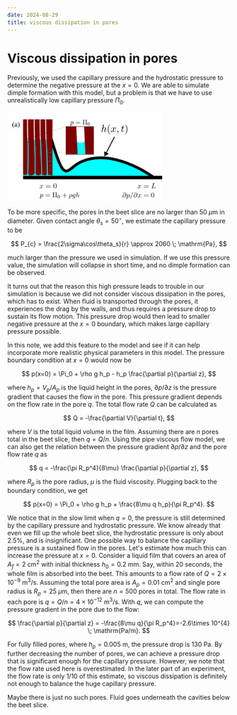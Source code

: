 ```yaml
---
date: 2024-08-29
title: viscous dissipation in pores
---
```


# Viscous dissipation in pores

Previously, we used the capillary pressure and the hydrostatic pressure to determine the negative pressure at the $x=0$. We are able to simulate dimple formation with this model, but a problem is that we have to use unrealistically low capillary pressure $\Pi_0$.

<img src="/assets/images/2024/08/model-sketch.png" width=350px>

To be more specific, the pores in the beet slice are no larger than 50 $\mu$m in diameter. Given contact angle $\theta_s=50^\circ$, we estimate the capillary pressure to be 

$$
P_{c} = \frac{2\sigma\cos\theta_s}{r} \approx 2060 \; \mathrm{Pa},
$$

much larger than the pressure we used in simulation. If we use this pressure value, the simulation will collapse in short time, and no dimple formation can be observed.

It turns out that the reason this high pressure leads to trouble in our simulation is because we did not consider viscous dissipation in the pores, which has to exist. When fluid is transported through the pores, it experiences the drag by the walls, and thus requires a pressure drop to sustain its flow motion. This pressure drop would then lead to smaller negative pressure at the $x=0$ boundary, which makes large capillary pressure possible.

In this note, we add this feature to the model and see if it can help incorporate more realistic physical parameters in this model. The pressure boundary condition at $x=0$ would now be

$$
p(x=0) = \Pi_0 + \rho g h_p - h_p \frac{\partial p}{\partial z},
$$

where $h_p = V_p/A_p$ is the liquid height in the pores, $\partial p/\partial z$ is the pressure gradient that causes the flow in the pore. This pressure gradient depends on the flow rate in the pore $q$. The total flow rate $Q$ can be calculated as

$$
Q = -\frac{\partial V}{\partial t},
$$

where $V$ is the total liquid volume in the film. Assuming there are $n$ pores total in the beet slice, then $q = Q / n$. Using the pipe viscous flow model, we can also get the relation between the pressure gradient $\partial p/\partial z$ and the pore flow rate $q$ as

$$
q = -\frac{\pi R_p^4}{8\mu} \frac{\partial p}{\partial z},
$$

where $R_p$ is the pore radius, $\mu$ is the fluid viscosity. Plugging back to the boundary condition, we get

$$
p(x=0) = \Pi_0 + \rho g h_p +  \frac{8\mu q h_p}{\pi R_p^4}.
$$

We notice that in the slow limit when $q=0$, the pressure is still determined by the capillary pressure and hydrostatic pressure. We know already that even we fill up the whole beet slice, the hydrostatic pressure is only about 2.5%, and is insignificant. One possible way to balance the capillary pressure is a sustained flow in the pores. Let's estimate how much this can increase the pressure at $x=0$. Consider a liquid film that covers an area of $A_f=2$ cm$^2$ with initial thickness $h_0=0.2$ mm. Say, within 20 seconds, the whole film is absorbed into the beet. This amounts to a flow rate of $Q=2\times 10^{-9}$ m$^3$/s. Assuming the total pore area is $A_p=0.01$ cm$^2$ and single pore radius is $R_p=25$ $\mu$m, then there are $n=500$ pores in total. The flow rate in each pore is $q=Q/n=4\times 10^{-12}$ m$^3$/s. With $q$, we can compute the pressure gradient in the pore due to the flow:

$$
\frac{\partial p}{\partial z} = -\frac{8\mu q}{\pi R_p^4}=-2.6\times 10^{4} \; \mathrm{Pa/m}.
$$

For fully filled pores, where $h_p=0.005$ m, the pressure drop is 130 Pa. By further decreasing the number of pores, we can achieve a pressure drop that is significant enough for the capillary pressure. However, we note that the flow rate used here is overestimated. In the later part of an experiment, the flow rate is only 1/10 of this estimate, so viscous dissipation is definitely not enough to balance the huge capillary pressure.

Maybe there is just no such pores. Fluid goes underneath the cavities below the beet slice. 